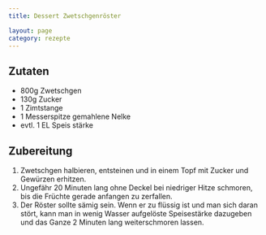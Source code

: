 ```yaml
---
title: Dessert Zwetschgenröster

layout: page
category: rezepte
---
```


Zutaten
-------
- 800g Zwetschgen
- 130g Zucker
- 1 Zimtstange
- 1 Messerspitze gemahlene Nelke
- evtl. 1 EL Speis stärke

Zubereitung
-----------
1. Zwetschgen halbieren, entsteinen und in einem Topf mit Zucker und Gewürzen erhitzen.
2. Ungefähr 20 Minuten lang ohne Deckel bei niedriger Hitze schmoren, bis die Früchte gerade anfangen zu zerfallen.
3. Der Röster sollte sämig sein. Wenn er zu flüssig ist und man sich daran stört, kann man in wenig Wasser aufgelöste Speisestärke dazugeben und das Ganze 2 Minuten lang weiterschmoren lassen.
